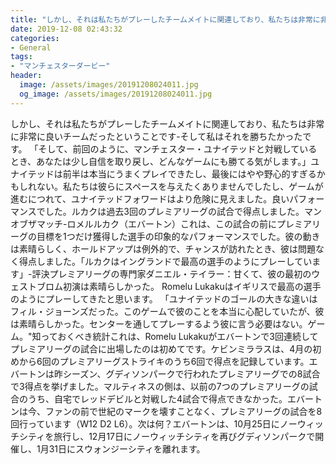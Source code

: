```yaml
---
title: "しかし、それは私たちがプレーしたチームメイトに関連しており、私たちは非常に非常に良いチームだったということです-そして私はそれを勝ちたかったです。"
date: 2019-12-08 02:43:32
categories:
- General
tags:
- "マンチェスターダービー"
header:
  image: /assets/images/20191208024011.jpg
  og_image: /assets/images/20191208024011.jpg
---
```


しかし、それは私たちがプレーしたチームメイトに関連しており、私たちは非常に非常に良いチームだったということです-そして私はそれを勝ちたかったです。 「そして、前回のように、マンチェスター・ユナイテッドと対戦しているとき、あなたは少し自信を取り戻し、どんなゲームにも勝てる気がします。」ユナイテッドは前半は本当にうまくプレイできたし、最後にはやや野心的すぎるかもしれない。私たちは彼らにスペースを与えたくありませんでしたし、ゲームが進むにつれて、ユナイテッドフォワードはより危険に見えました。良いパフォーマンスでした。ルカクは過去3回のプレミアリーグの試合で得点しました。マンオブザマッチ-ロメルルカク（エバートン）これは、この試合の前にプレミアリーグの目標を1つだけ獲得した選手の印象的なパフォーマンスでした。彼の動きは素晴らしく、ホールドアップは例外的で、チャンスが訪れたとき、彼は問題なく得点しました。「ルカクはイングランドで最高の選手のようにプレーしています」-評決プレミアリーグの専門家ダニエル・テイラー：甘くて、彼の最初のウェストブロム初演は素晴らしかった。 Romelu Lukakuはイギリスで最高の選手のようにプレーしてきたと思います。 「ユナイテッドのゴールの大きな違いはフィル・ジョーンズだった。このゲームで彼のことを本当に心配していたが、彼は素晴らしかった。センターを通してプレーするよう彼に言う必要はない。ゲーム。&quot;知っておくべき統計これは、Romelu Lukakuがエバートンで3回連続してプレミアリーグの試合に出場したのは初めてです。ケビンミララスは、4月の初めから6回のプレミアリーグストライキのうち6回で得点を記録しています。エバートンは昨シーズン、グディソンパークで行われたプレミアリーグでの8試合で3得点を挙げました。マルティネスの側は、以前の7つのプレミアリーグの試合のうち、自宅でレッドデビルと対戦した4試合で得点できなかった。エバートンは今、ファンの前で世紀のマークを壊すことなく、プレミアリーグの試合を8回行っています（W12 D2 L6）。次は何？エバートンは、10月25日にノーウィッチシティを旅行し、12月17日にノーウィッチシティを再びグディソンパークで開催し、1月31日にスウォンジーシティを離れます。
